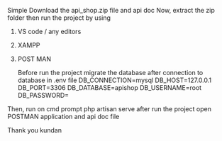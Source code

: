 Simple Download the api_shop.zip file and api doc 
Now, extract the zip folder 
then run the project by using
1. VS code / any editors
2. XAMPP
3. POST MAN

   Before run the project migrate the database after connection to database in .env file
   DB_CONNECTION=mysql
DB_HOST=127.0.0.1
DB_PORT=3306
DB_DATABASE=apishop
DB_USERNAME=root
DB_PASSWORD=

Then, run on cmd prompt php artisan serve
after run the project
open POSTMAN application and api doc file


Thank you
kundan
   
